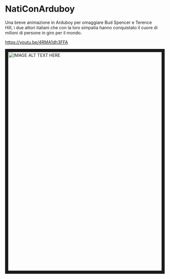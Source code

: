 # NatiConArduboy
Una breve animazione in Arduboy per omaggiare Bud Spencer e Terence Hill, i due attori italiani che con la loro simpatia hanno conquistato il cuore di milioni di persone in giro per il mondo. 


https://youtu.be/4RMA1dh3FFA

<a href="http://www.youtube.com/watch?feature=player_embedded&v=4RMA1dh3FFA
" target="_blank"><img src="http://img.youtube.com/vi/4RMA1dh3FFA/0.jpg" 
alt="IMAGE ALT TEXT HERE" width="960" height="720" border="10" /></a>
